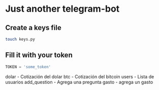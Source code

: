 # Just another telegram-bot

## Create a keys file

```bash
touch keys.py
```
## Fill it with your token

```python
TOKEN = 'some_token'
```

dolar - Cotización del dolar
btc - Cotización del bitcoin
users - Lista de usuarios
add_question - Agrega una pregunta
gasto - agrega un gasto

